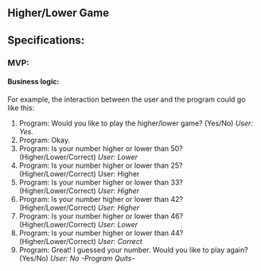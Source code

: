 ## Higher/Lower Game ##

## Specifications:
### MVP:
#### Business logic:
For example, the interaction between the user and the program could go like this:

1. Program: Would you like to play the higher/lower game? (Yes/No)
_User: Yes._
2. Program: Okay.
3. Program: Is your number higher or lower than 50? (Higher/Lower/Correct)
_User: Lower_
4. Program: Is your number higher or lower than 25? (Higher/Lower/Correct)
User: Higher
5. Program: Is your number higher or lower than 33? (Higher/Lower/Correct)
_User: Higher_
6. Program: Is your number higher or lower than 42? (Higher/Lower/Correct)
_User: Higher_
7. Program: Is your number higher or lower than 46? (Higher/Lower/Correct)
_User: Lower_
8. Program: Is your number higher or lower than 44? (Higher/Lower/Correct)
_User: Correct_
9. Program: Great! I guessed your number. Would you like to play again? (Yes/No)
_User: No_
_-Program Quits-_
